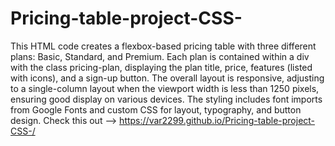 # Pricing-table-project-CSS-
This HTML code creates a flexbox-based pricing table with three different plans: Basic, Standard, and Premium. Each plan is contained within a div with the class pricing-plan, displaying the plan title, price, features (listed with icons), and a sign-up button. The overall layout is responsive, adjusting to a single-column layout when the viewport width is less than 1250 pixels, ensuring good display on various devices. The styling includes font imports from Google Fonts and custom CSS for layout, typography, and button design.
Check this out --> https://var2299.github.io/Pricing-table-project-CSS-/
